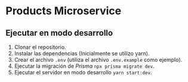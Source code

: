 # Products Microservice

## Ejecutar en modo desarrollo

1. Clonar el repositorio.
2. Instalar las dependencias (Inicialmente se utilizo yarn).
3. Crear el archivo `.env` (utiliza el archivo `.env.example` como ejemplo).
4. Ejecutar la migración de *Prisma* `npx prisma migrate dev`.
5. Ejecutar el servidor en modo desarrollo `yarn start:dev`.